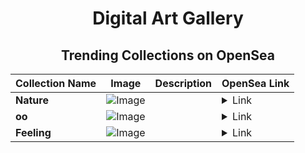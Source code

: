 <div align="center">

# Digital Art Gallery

## Trending Collections on OpenSea

| Collection Name                       | Image                                                                                     | Description                       | OpenSea Link                                                                                          |
|---------------------------------------|-------------------------------------------------------------------------------------------|-----------------------------------|--------------------------------------------------------------------------------------------------------|
| **Nature** | ![Image](https://i.seadn.io/s/raw/files/fa80c1b612786bed9e4ea21baeaf0350.jpg?w=500&auto=format?w=200&auto=format) |  | <details><summary>Link</summary>[Nature](https://opensea.io/collection/nature-2800)</details> |
| **oo** | ![Image](https://i.seadn.io/s/raw/files/9e7fadb799906f3169b0ee94d46fbccd.png?w=500&auto=format?w=200&auto=format) |  | <details><summary>Link</summary>[oo](https://opensea.io/collection/oo-93)</details> |
| **Feeling** | ![Image](https://i.seadn.io/s/raw/files/e2859036721cff5effc5f8213e31695d.jpg?w=500&auto=format?w=200&auto=format) |  | <details><summary>Link</summary>[Feeling](https://opensea.io/collection/feeling-49)</details> |

</div>